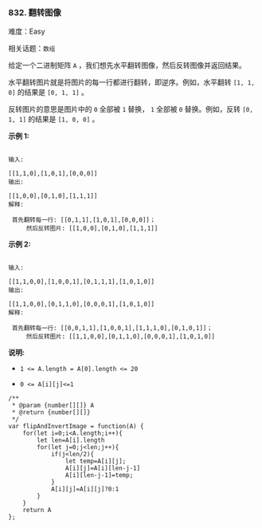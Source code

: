 ### 832. 翻转图像

难度：Easy

相关话题：`数组`

给定一个二进制矩阵 `A` ，我们想先水平翻转图像，然后反转图像并返回结果。



水平翻转图片就是将图片的每一行都进行翻转，即逆序。例如，水平翻转 `[1, 1, 0]` 的结果是 `[0, 1, 1]` 。



反转图片的意思是图片中的 `0` 全部被 `1` 替换， `1` 全部被 `0` 替换。例如，反转 `[0, 1, 1]` 的结果是 `[1, 0, 0]` 。



**示例 1:** 



```

输入:

[[1,1,0],[1,0,1],[0,0,0]]
输出:

[[1,0,0],[0,1,0],[1,1,1]]
解释:

 首先翻转每一行: [[0,1,1],[1,0,1],[0,0,0]]；
     然后反转图片: [[1,0,0],[0,1,0],[1,1,1]]
```


**示例 2:** 



```

输入:

[[1,1,0,0],[1,0,0,1],[0,1,1,1],[1,0,1,0]]
输出:

[[1,1,0,0],[0,1,1,0],[0,0,0,1],[1,0,1,0]]
解释:

 首先翻转每一行: [[0,0,1,1],[1,0,0,1],[1,1,1,0],[0,1,0,1]]；
     然后反转图片: [[1,1,0,0],[0,1,1,0],[0,0,0,1],[1,0,1,0]]
```


**说明:** 




* `1 <= A.length = A[0].length <= 20`

* `0 <= A[i][j]<=1`




```
/**
 * @param {number[][]} A
 * @return {number[][]}
 */
var flipAndInvertImage = function(A) {
    for(let i=0;i<A.length;i++){
        let len=A[i].length
        for(let j=0;j<len;j++){
            if(j<len/2){
                let temp=A[i][j];
                A[i][j]=A[i][len-j-1]
                A[i][len-j-1]=temp;
            }
            A[i][j]=A[i][j]?0:1
        }
    }
    return A
};
```


